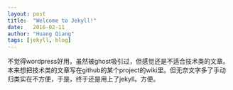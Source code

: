 ```yaml
---
layout: post
title:  "Welcome to Jekyll!"
date:   2016-02-11
author: "Huang Qiang"
tags: [jekyll, blog]
---
```


不觉得wordpress好用，虽然被ghost吸引过，但感觉还是不适合技术类的文章。本来想把技术类的文章写在github的某个project的wiki里。但无奈文字多了手动归类实在不方便，于是，终于还是用上了jekyll。方便。